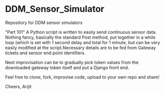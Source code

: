 # DDM_Sensor_Simulator
Repository for DDM sensor simulators 

"Part 101"
A Python script is written to easily send continuous sensor data. 
Nothing fancy, basically the standard Post method, put together in a while loop (which is set with 1 second delay and total for 1 minute, but can be very easily modified at the script.Necessary details are to be fed from Gateway tickets and sensor end point identifiers. 

Next improvisation can be to gradually pick token values from the downloaded gateway token itself and put a Django front end.

Feel free to clone, fork, improvise code, upload to your own repo and share! 

Cheers, 
Arijit 

    

